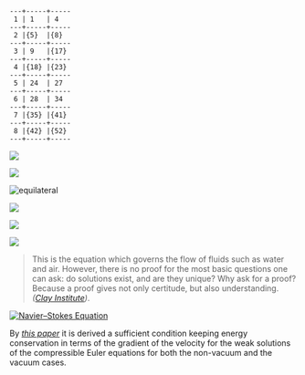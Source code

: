 ```
---+-----+-----
 1 | 1   | 4
---+-----+-----
 2 |{5}  |{8}
---+-----+-----
 3 | 9   |{17}
---+-----+-----
 4 |{18} |{23}
---+-----+-----
 5 | 24  | 27
---+-----+-----
 6 | 28  | 34
---+-----+-----
 7 |{35} |{41}
---+-----+-----
 8 |{42} |{52}
---+-----+-----
```

![](https://user-images.githubusercontent.com/36441664/85040788-5e71cc80-b1b3-11ea-962f-cf26ee3419e2.jpg)

![](https://user-images.githubusercontent.com/36441664/84902333-e6ce6f80-b0d6-11ea-8289-aac5e1961cd6.gif)

![equilateral](https://user-images.githubusercontent.com/8466209/205804972-0570afbc-3781-473c-bdc7-5e6927351de5.gif)

![](https://user-images.githubusercontent.com/36441664/85527369-044e8c80-b635-11ea-8f32-25a6b813a9b1.gif)

![](https://user-images.githubusercontent.com/36441664/85907724-ae4c3580-b83c-11ea-85c5-c9c20e13bd08.png)

![](https://user-images.githubusercontent.com/36441664/85039712-32098080-b1b2-11ea-80f0-3e7e767a2ba1.jpg)

>This is the equation which governs the flow of fluids such as water and air. However, there is no proof for the most basic questions one can ask: do solutions exist, and are they unique? Why ask for a proof? Because a proof gives not only certitude, but also understanding. _([Clay Institute](https://www.claymath.org/millennium-problems))_.

[![Navier–Stokes Equation](https://user-images.githubusercontent.com/8466209/224287999-37cd0692-bf51-4b99-bb45-8c49e5db58e3.png)](https://www.claymath.org/millennium-problems/navier%E2%80%93stokes-equation)

By _[this paper](https://www.sciencedirect.com/science/article/pii/S0362546X23000111)_ it is derived a sufficient condition keeping energy conservation in terms of the gradient of the velocity for the weak solutions of the compressible Euler equations for both the non-vacuum and the vacuum cases.